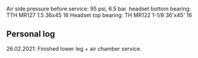 Air side pressure before service: 95 psi, 6.5 bar.
headset bottom bearing: TTH MR127 1.5 36x45 16
Headset top bearing: TH MR122 1-1/8 36'x45' 16

## Personal log
26.02.2021: Finished lower leg + air chamber service.